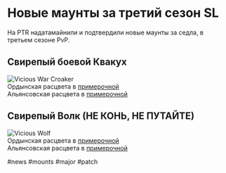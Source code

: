 # Новые маунты за третий сезон SL

На PTR надатамайнили и подтвердили новые маунты за седла, в третьем сезоне PvP.

## Свирепый боевой Квакух
![Vicious War Croaker](../Assets/325855/325855-1.jpg)  
Ордынская расцвета в [примерочной](https://ptr.wowhead.com/news/new-vicious-pvp-mounts-in-patch-9-2-vicious-wolf-and-toad-324956#modelviewer:1:100260:0)  
Альянсовская расцвета в [примерочной](https://ptr.wowhead.com/news/new-vicious-pvp-mounts-in-patch-9-2-vicious-wolf-and-toad-324956#modelviewer:1:100261:0)  

## Свирепый Волк (НЕ КОНЬ, НЕ ПУТАЙТЕ)
![Vicious Wolf](../Assets/325855/325855-2.jpg)  
Ордынская расцвета в [примерочной](https://ptr.wowhead.com/news/new-vicious-pvp-mounts-in-patch-9-2-vicious-wolf-and-toad-324956#modelviewer:1:100679:0)  
Альянсовская расцвета в [примерочной](https://ptr.wowhead.com/news/new-vicious-pvp-mounts-in-patch-9-2-vicious-wolf-and-toad-324956#modelviewer:1:100678:0)  


#news #mounts #major #patch